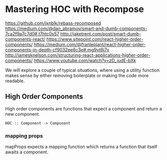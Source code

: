 # Mastering HOC with Recompose

https://github.com/jxnblk/rebass-recomposed
https://medium.com/@dan_abramov/smart-and-dumb-components-7ca2f9a7c7d0#.t7htc0s57
http://jaketrent.com/post/smart-dumb-components-react/
https://www.sitepoint.com/react-higher-order-components/
https://medium.com/@franleplant/react-higher-order-components-in-depth-cf9032ee6c3e#.mg9vt8j7x
http://jamesknelson.com/structuring-react-applications-higher-order-components/
https://www.youtube.com/watch?v=zD_judE-bXk

We will explore a couple of typical situations, 
where using a utility function makes sense by
either removing boilerplate or making the code more
readable.

## High Order Components

High order components are functions that expect
a component and return a new component.

`HOC :: Component -> Component`

### mapping props

mapProps expects a mapping function which returns a 
function that itself awaits a component.


